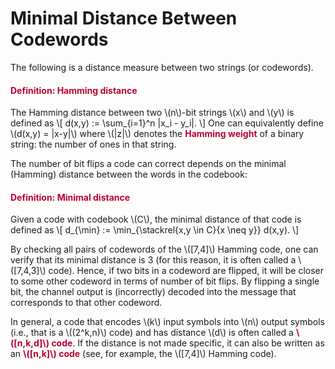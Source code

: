 # Minimal Distance Between Codewords

<p>The following is a distance measure between two strings (or codewords).</p>
<div class="content-box pad-box-mini border border-trbl border-round">
<h4 style="color: #bc0031;"><strong>Definition: Hamming distance</strong></h4>
The Hamming distance between two \(n\)-bit strings \(x\) and \(y\) is defined as \[ d(x,y) := \sum_{i=1}^n |x_i - y_i|. \] One can equivalently define \(d(x,y) = |x-y|\) where \(|z|\) denotes the <span style="color: #bc0031;"><strong>Hamming weight</strong></span> of a binary string: the number of ones in that string.</div>
<p>The number of bit flips a code can correct depends on the minimal (Hamming) distance between the words in the codebook:</p>
<div class="content-box pad-box-mini border border-trbl border-round">
<h4 style="color: #bc0031;"><strong>Definition: Minimal distance</strong></h4>
Given a code with codebook \(C\), the minimal distance of that code is defined as \[ d_{\min} := \min_{\stackrel{x,y \in C}{x \neq y}} d(x,y). \]</div>
<p>By checking all pairs of codewords of the \([7,4]\) Hamming code, one can verify that its minimal distance is 3 (for this reason, it is often called a \([7,4,3]\) code). Hence, if two bits in a codeword are flipped, it will be closer to some other codeword in terms of number of bit flips. By flipping a single bit, the channel output is (incorrectly) decoded into the message that corresponds to that other codeword.</p>
<p>In general, a code that encodes \(k\) input symbols into \(n\) output symbols (i.e., that is a \((2^k,n)\) code) and has distance \(d\) is often called a <span style="color: #bc0031;"><strong>\([n,k,d]\) code</strong></span>. If the distance is not made specific, it can also be written as an <span style="color: #bc0031;"><strong>\([n,k]\) code</strong></span> (see, for example, the \([7,4]\) Hamming code).</p>